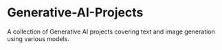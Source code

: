 # Generative-AI-Projects
A collection of Generative AI projects covering text and image generation using various models.
